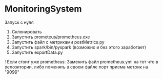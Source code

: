 # MonitoringSystem

Запуск с нуля

1. Склонировать
2. Запустить prometeus/prometheus.exe
3. Запустить файл с метриками postMetrics.py
4. Запустить spark/bin/pyspark (возможно и без этого заработает)
5. Запустить exportData.py



! Если стоит уже prometheus:
	Заменить файл prometheus.yml на тот что в репозитории, либо поменять в своем файле порт приема метрик на "9099"

